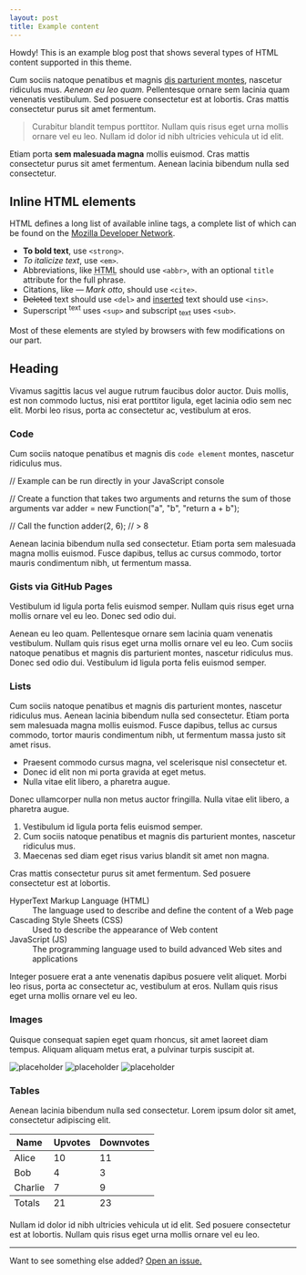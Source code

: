 ```yaml
---
layout: post
title: Example content
---
```



<div class="message">Howdy! This is an example blog post that shows several types of HTML content supported in this theme.</div>

Cum sociis natoque penatibus et magnis [dis parturient montes](#), nascetur ridiculus mus. _Aenean eu leo quam._ Pellentesque ornare sem lacinia quam venenatis vestibulum. Sed posuere consectetur est at lobortis. Cras mattis consectetur purus sit amet fermentum.
> Curabitur blandit tempus porttitor. Nullam quis risus eget urna mollis ornare vel eu leo. Nullam id dolor id nibh ultricies vehicula ut id elit.

Etiam porta **sem malesuada magna** mollis euismod. Cras mattis consectetur purus sit amet fermentum. Aenean lacinia bibendum nulla sed consectetur.

## Inline HTML elements

HTML defines a long list of available inline tags, a complete list of which can be found on the [Mozilla Developer Network](https://developer.mozilla.org/en-US/docs/Web/HTML/Element).

*   **To bold text**, use `<strong>`.
*   _To italicize text_, use `<em>`.
*   Abbreviations, like <abbr title="HyperText Markup Langage">HTML</abbr> should use `<abbr>`, with an optional `title` attribute for the full phrase.
*   Citations, like <cite>&mdash; Mark otto</cite>, should use `<cite>`.
*   <del>Deleted</del> text should use `<del>` and <ins>inserted</ins> text should use `<ins>`.
*   Superscript <sup>text</sup> uses `<sup>` and subscript <sub>text</sub> uses `<sub>`.

Most of these elements are styled by browsers with few modifications on our part.

## Heading

Vivamus sagittis lacus vel augue rutrum faucibus dolor auctor. Duis mollis, est non commodo luctus, nisi erat porttitor ligula, eget lacinia odio sem nec elit. Morbi leo risus, porta ac consectetur ac, vestibulum at eros.

### Code

Cum sociis natoque penatibus et magnis dis `code element` montes, nascetur ridiculus mus.

<!--|%%|%7B%25%20highlight%20js%20%25%7D|%%|--> // Example can be run directly in your JavaScript console

// Create a function that takes two arguments and returns the sum of those arguments var adder = new Function(&quot;a&quot;, &quot;b&quot;, &quot;return a + b&quot;);

// Call the function adder(2, 6); // &gt; 8 <!--|%%|%7B%25%20endhighlight%20%25%7D|%%|-->

Aenean lacinia bibendum nulla sed consectetur. Etiam porta sem malesuada magna mollis euismod. Fusce dapibus, tellus ac cursus commodo, tortor mauris condimentum nibh, ut fermentum massa.

### Gists via GitHub Pages

Vestibulum id ligula porta felis euismod semper. Nullam quis risus eget urna mollis ornare vel eu leo. Donec sed odio dui.

<!--|%%|%7B%25%20gist%205555251%20gist.md%20%25%7D|%%|-->

Aenean eu leo quam. Pellentesque ornare sem lacinia quam venenatis vestibulum. Nullam quis risus eget urna mollis ornare vel eu leo. Cum sociis natoque penatibus et magnis dis parturient montes, nascetur ridiculus mus. Donec sed odio dui. Vestibulum id ligula porta felis euismod semper.

### Lists

Cum sociis natoque penatibus et magnis dis parturient montes, nascetur ridiculus mus. Aenean lacinia bibendum nulla sed consectetur. Etiam porta sem malesuada magna mollis euismod. Fusce dapibus, tellus ac cursus commodo, tortor mauris condimentum nibh, ut fermentum massa justo sit amet risus.

*   Praesent commodo cursus magna, vel scelerisque nisl consectetur et.
*   Donec id elit non mi porta gravida at eget metus.
*   Nulla vitae elit libero, a pharetra augue.

Donec ullamcorper nulla non metus auctor fringilla. Nulla vitae elit libero, a pharetra augue.

1.  Vestibulum id ligula porta felis euismod semper.
2.  Cum sociis natoque penatibus et magnis dis parturient montes, nascetur ridiculus mus.
3.  Maecenas sed diam eget risus varius blandit sit amet non magna.

Cras mattis consectetur purus sit amet fermentum. Sed posuere consectetur est at lobortis.
<dl><dt>HyperText Markup Language (HTML)</dt><dd>The language used to describe and define the content of a Web page</dd><dt>Cascading Style Sheets (CSS)</dt><dd>Used to describe the appearance of Web content</dd><dt>JavaScript (JS)</dt><dd>The programming language used to build advanced Web sites and applications</dd></dl>

Integer posuere erat a ante venenatis dapibus posuere velit aliquet. Morbi leo risus, porta ac consectetur ac, vestibulum at eros. Nullam quis risus eget urna mollis ornare vel eu leo.

### Images

Quisque consequat sapien eget quam rhoncus, sit amet laoreet diam tempus. Aliquam aliquam metus erat, a pulvinar turpis suscipit at.

![placeholder](http://placehold.it/800x400 "Large example image") ![placeholder](http://placehold.it/400x200 "Medium example image") ![placeholder](http://placehold.it/200x200 "Small example image")

### Tables

Aenean lacinia bibendum nulla sed consectetur. Lorem ipsum dolor sit amet, consectetur adipiscing elit.
<table><thead><tr><th>Name</th><th>Upvotes</th><th>Downvotes</th></tr></thead><tfoot><tr><td>Totals</td><td>21</td><td>23</td></tr></tfoot><tbody><tr><td>Alice</td><td>10</td><td>11</td></tr><tr><td>Bob</td><td>4</td><td>3</td></tr><tr><td>Charlie</td><td>7</td><td>9</td></tr></tbody></table>

Nullam id dolor id nibh ultricies vehicula ut id elit. Sed posuere consectetur est at lobortis. Nullam quis risus eget urna mollis ornare vel eu leo.

* * *

Want to see something else added? [Open an issue.](https://github.com/poole/poole/issues/new)